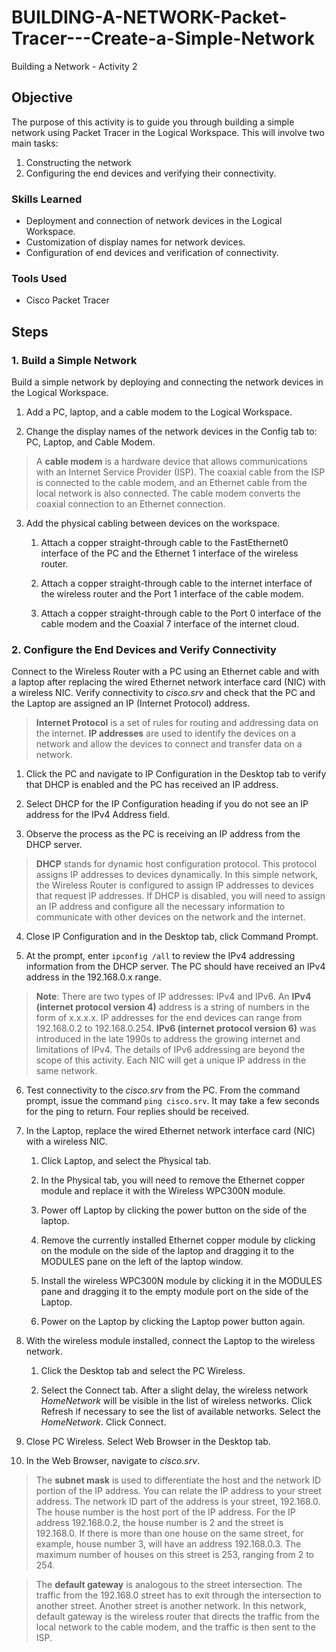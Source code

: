 # BUILDING-A-NETWORK-Packet-Tracer---Create-a-Simple-Network
Building a Network - Activity 2

## Objective

The purpose of this activity is to guide you through building a simple network using Packet Tracer in the Logical Workspace. This will involve two main tasks: 
1) Constructing the network
2) Configuring the end devices and verifying their connectivity.

### Skills Learned

- Deployment and connection of network devices in the Logical Workspace.
- Customization of display names for network devices.
- Configuration of end devices and verification of connectivity.

### Tools Used

- Cisco Packet Tracer

## Steps

### 1. Build a Simple Network
Build a simple network by deploying and connecting the network devices in the Logical Workspace.

1. Add a PC, laptop, and a cable modem to the Logical Workspace.

2. Change the display names of the network devices in the Config tab to: PC, Laptop, and Cable Modem.
   
> A **cable modem** is a hardware device that allows communications with an Internet Service Provider (ISP). The coaxial cable from the ISP is connected to the cable modem, and an Ethernet cable from the local network is also connected. The cable modem converts the coaxial connection to an Ethernet connection.

3.  Add the physical cabling between devices on the workspace.

      1. Attach a copper straight-through cable to the FastEthernet0 interface of the PC and the Ethernet 1 interface of the wireless router.

      2. Attach a copper straight-through cable to the internet interface of the wireless router and the Port 1 interface of the cable modem.

      3. Attach a copper straight-through cable to the Port 0 interface of the cable modem and the Coaxial 7 interface of the internet cloud.

### 2. Configure the End Devices and Verify Connectivity
Connect to the Wireless Router with a PC using an Ethernet cable and with a laptop after replacing the wired Ethernet network interface card (NIC) with a wireless NIC.
Verify connectivity to *cisco.srv* and check that the PC and the Laptop are assigned an IP (Internet Protocol) address. 

> **Internet Protocol** is a set of rules for routing and addressing data on the internet. **IP addresses** are used to identify the devices on a network and allow the devices to connect and transfer data on a network.

1. Click the PC and navigate to IP Configuration in the Desktop tab to verify that DHCP is enabled and the PC has received an IP address. 

2. Select DHCP for the IP Configuration heading if you do not see an IP address for the IPv4 Address field. 

3. Observe the process as the PC is receiving an IP address from the DHCP server.

> **DHCP** stands for dynamic host configuration protocol. This protocol assigns IP addresses to devices dynamically. In this simple network, the Wireless Router is configured to assign IP addresses to devices that request IP addresses. If DHCP is disabled, you will need to assign an IP address and configure all the necessary information to communicate with other devices on the network and the internet.

4. Close IP Configuration and in the Desktop tab, click Command Prompt.

5. At the prompt, enter  `ipconfig /all` to review the IPv4 addressing information from the DHCP server. The PC should have received an IPv4 address in the 192.168.0.x range.

> **Note**: There are two types of IP addresses: IPv4 and IPv6. An **IPv4 (internet protocol version 4)** address is a string of numbers in the form of x.x.x.x. IP addresses for the end devices can range from 192.168.0.2 to 192.168.0.254. **IPv6 (internet protocol version 6)** was introduced in the late 1990s to address the  growing internet and limitations of IPv4. The details of IPv6 addressing are beyond the scope of this activity. Each NIC will get a unique IP address in the same network.

6. Test connectivity to the *cisco.srv* from the PC. From the command prompt, issue the command `ping cisco.srv`. It may take a few seconds for the ping to return. Four replies should be received.

7. In the Laptop, replace the wired Ethernet network interface card (NIC) with a wireless NIC.
   
      1. Click Laptop, and select the Physical tab.

      2. In the Physical tab, you will need to remove the Ethernet copper module and replace it with the Wireless WPC300N module.

      3. Power off Laptop by clicking the power button on the side of the laptop.

      4. Remove the currently installed Ethernet copper module by clicking on the module on the side of the laptop and dragging it to the MODULES pane on the left of the laptop window.

      5. Install the wireless WPC300N module by clicking it in the MODULES pane and dragging it to the empty module port on the side of the Laptop.

      6. Power on the Laptop by clicking the Laptop power button again.

8. With the wireless module installed, connect the Laptop to the wireless network.
   
      1. Click the Desktop tab and select the PC Wireless.

      2. Select the Connect tab. After a slight delay, the wireless network *HomeNetwork* will be visible in the list of wireless networks. Click Refresh if necessary to see the list of available networks. Select the *HomeNetwork*. Click Connect.

9. Close PC Wireless. Select Web Browser in the Desktop tab.

10. In the Web Browser, navigate to *cisco.srv*.

> The **subnet mask** is used to differentiate the host and the network ID portion of the IP address. You can relate the IP address to your street address. The network ID part of the address is your street, 192.168.0. The house number is the host port of the IP address. For the IP address 192.168.0.2, the house number is 2 and the street is 192.168.0. If there is more than one house on the same street, for example, house number 3, will have an address 192.168.0.3. The maximum number of houses on this street is 253, ranging from 2 to 254.

> The **default gateway** is analogous to the street intersection. The traffic from the 192.168.0 street has to exit through the intersection to another street. Another street is another network. In this network, default gateway is the wireless router that directs the traffic from the local network to the cable modem, and the traffic is then sent to the ISP.
